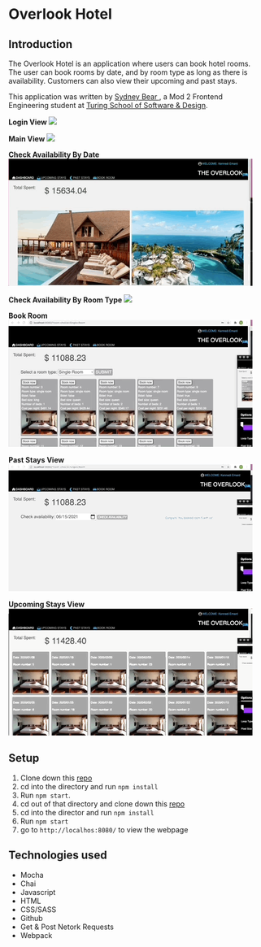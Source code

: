 # Overlook Hotel

## Introduction

The Overlook Hotel is an application where users can book hotel rooms. The user can book rooms by date, and by room type as long as there is availability. Customers can also view their upcoming and past stays.  

This application was written by [Sydney Bear ](https://github.com/sydnerd), a Mod 2 Frontend Engineering student at [Turing School of Software & Design](https://turing.edu/).

**Login View**
![](../images/login.gif)

**Main View**
![](/images/main-view.gif)

**Check Availability By Date**
![](images/check-by-date.gif)

**Check Availability By Room Type**
![](images/filter-by-roomtype.gif)

**Book Room**
![](images/book-room.gif)

**Past Stays View**
![](images/past-stays.gif)

**Upcoming Stays View**
![](images/upcoming-stays.gif)

## Setup

1. Clone down this [repo](https://github.com/turingschool-examples/overlook-api)
2. cd into the directory and run `npm install`
3. Run `npm start`.
4. cd out of that directory and clone down this [repo](git@github.com:sydnerd/overlook-hotel.git)
5. cd into the director and run `npm install`
6. Run `npm start`
7. go to `http://localhos:8080/` to view the webpage

## Technologies used

- Mocha
- Chai
- Javascript
- HTML
- CSS/SASS
- Github
- Get & Post Netork Requests
- Webpack

